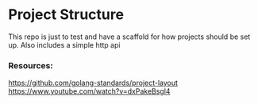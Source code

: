 # Project Structure

This repo is just to test and have a scaffold for how projects should be set up.
Also includes a simple http api

### Resources:
https://github.com/golang-standards/project-layout
https://www.youtube.com/watch?v=dxPakeBsgl4